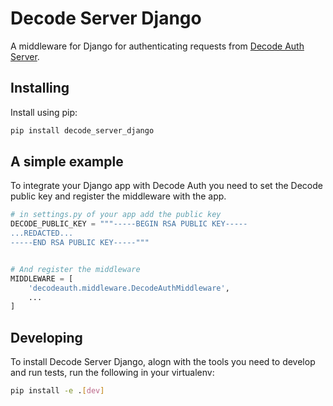 # Decode Server Django

A middleware for Django for authenticating requests from [Decode Auth Server](https://decodeauth.com/).


## Installing

Install using pip:

```sh
pip install decode_server_django
```

## A simple example

To integrate your Django app with Decode Auth you need to set the Decode public key and register the middleware with the app.

```python
# in settings.py of your app add the public key
DECODE_PUBLIC_KEY = """-----BEGIN RSA PUBLIC KEY-----
...REDACTED...
-----END RSA PUBLIC KEY-----"""


# And register the middleware
MIDDLEWARE = [
    'decodeauth.middleware.DecodeAuthMiddleware',
    ...
]

```


## Developing

To install Decode Server Django, alogn with the tools you need to develop and run tests, run the following in your virtualenv:

```sh
pip install -e .[dev]
```
